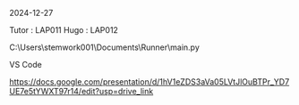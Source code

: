 2024-12-27

Tutor : LAP011
Hugo : LAP012

C:\Users\stemwork001\Documents\Runner\main.py

VS Code

https://docs.google.com/presentation/d/1hV1eZDS3aVa05LVtJlOuBTPr_YD7UE7e5tYWXT97r14/edit?usp=drive_link

